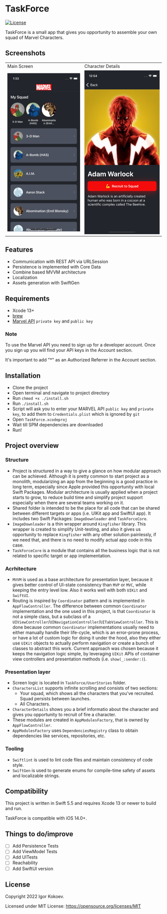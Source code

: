 # TaskForce

[![License](http://img.shields.io/badge/License-MIT-green.svg?style=flat)](https://github.com/igrrik/TaskForce/blob/master/LICENSE)

TaskForce is a small app that gives you opportunity to assemble your own squad of Marvel Characters.

## Screenshots
<table>
  <tr>
    <td>Main Screen</td>
    <td>Character Details</td>
  </tr>
  <tr>
    <td><img src="screenshots/main_screen.png" width=375></td>
    <td><img src="screenshots/character_details.png" width=375></td>
  </tr>
 </table>

## Features
* Communication with REST API via URLSession
* Persistence is implemented with Core Data
* Combine based MVVM architecture
* Localization
* Assets generation with SwiftGen

## Requirements

* Xcode 13+
* [brew](https://brew.sh)
* [Marvel API](https://developer.marvel.com/) `private key` and `public key`

### Note

To use the Marvel API you need to sign up for a developer account. Once you sign up you will find your API keys in the Account section.

It's important to add "*" as an Authorized Referrer in the Account section.

## Installation

* Clone the project
* Open terminal and navigate to project directory
* Run `chmod +x ./install.sh`
* Run `./install.sh`
* Script will ask you to enter your MARVEL API `public key` and `private key`, to add them to `Credentials.plist` which is ignored by `git`
* Open `TaskForce.xcodeproj`
* Wait till SPM dependencies are downloaded
* Run!

## Project overview

### Structure
* Project is structured in a way to give a glance on how modular approach can be achieved. Although it is pretty common to start project as a monolith, modularizing an app from the beginning is a good practice in long term, especially since Apple provided this opportunity with local Swift Packages. Modular architecture is usually applied when a project starts to grow, to reduce build time and simplify project support especially when there are several teams working on it.
* Shared folder is intended to be the place for all code that can be shared between different targets or apps (i.e. UIKit app and SwiftUI app). It includes two Swift Packages: `ImageDownloader` and `TaskForceCore`.
* `ImageDownloader` is a thin wrapper around `Kingfisher` library. This wrapper is created to simplify Unit-testing, and also it gives us opportunity to replace `Kingfisher` with any other solution painlessly, if we need that, and there is no need to modify actual app code in this case.
* `TaskForceCore` is a module that contains all the business logic that is not related to specific target or app implementation.

### Acrhitecture
* `MVVM` is used as a base architecture for presentation layer, because it gives better control of UI-state consistency than `MVP` or `MVC`, while keeping the entry level low. Also it works well with both `UIKit` and `SwiftUI`.
* Routing is inspired by `Coordinator` pattern and is implemented in `AppFlowController`. The difference between common `Coordinator` implementation and the one used in this project, is that `Coordinator` is not a simple class, but a subclass of a `UIViewController`/`UINavigationController`/`UITabViewController`. This is done because common `Coordinator` implementations usually need to either manually handle their life-cycle, which is an error-prone process, or have a lot of custom logic for doing it under the hood, also they either use `UIKit` objects to actually perform navigation or create a bunch of classes to abstract this work. Current approach was chosen because it keeps the navigation logic simple, by leveraging `UIKit` APIs of container view controllers and presentation methods (i.e. `show(_:sender:)`).

### Presentation layer
* Screen logic is located in `TaskForce/UserStories` folder.
* `CharactersList` supports infinite scrolling and consists of two sections:
  * Your squad, which shows all the characters that you've recruited. Squad persists between launches.
  * All Characters.
* `CharacterDetails` shows you a brief informatio about the character and gives you opportunity to recruit of fire a character.
* These modules are created in `AppModulesFactory`, that is owned by `AppFlowController`.
* `AppModulesFactory` uses `DependenciesRegistry` class to obtain dependencies like services, repositories, etc.

### Tooling
* `Swiftlint` is used to lint code files and maintain consistency of code style.
* `SwiftGen` is used to generate enums for compile-time safety of assets and localizable strings.

## Compatibility

This project is written in Swift 5.5 and requires Xcode 13 or newer to build and run.

TaskForce is compatible with iOS 14.0+.

## Things to do/improve

- [ ] Add Persistence Tests
- [ ] Add ViewModel Tests
- [ ] Add UITests
- [ ] Reachability
- [ ] Add SwiftUI version

## License

Copyright 2022 Igor Kokoev.

Licensed under MIT License: https://opensource.org/licenses/MIT